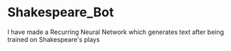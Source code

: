 # Shakespeare_Bot 


I have made a Recurring Neural Network which generates text after being trained on Shakespeare's plays
